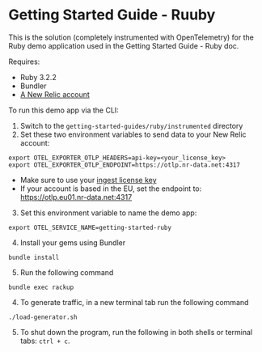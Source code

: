 # Getting Started Guide - Ruuby

This is the solution (completely instrumented with OpenTelemetry) for the Ruby demo application used in the Getting Started Guide - Ruby doc.

Requires:

* Ruby 3.2.2
* Bundler
* [A New Relic account](https://one.newrelic.com/)

To run this demo app via the CLI:

1. Switch to the `getting-started-guides/ruby/instrumented` directory
2. Set these two environment variables to send data to your New Relic account:
```
export OTEL_EXPORTER_OTLP_HEADERS=api-key=<your_license_key>
export OTEL_EXPORTER_OTLP_ENDPOINT=https://otlp.nr-data.net:4317
```
* Make sure to use your [ingest license key](https://docs.newrelic.com/docs/apis/intro-apis/new-relic-api-keys/#license-key)
* If your account is based in the EU, set the endpoint to: https://otlp.eu01.nr-data.net:4317

3. Set this environment variable to name the demo app:
```
export OTEL_SERVICE_NAME=getting-started-ruby
```

4. Install your gems using Bundler

```shell
bundle install
```

5. Run the following command

```shell
bundle exec rackup
```

4. To generate traffic, in a new terminal tab run the following command
```shell
./load-generator.sh
```

5. To shut down the program, run the following in both shells or terminal tabs: `ctrl + c`.

